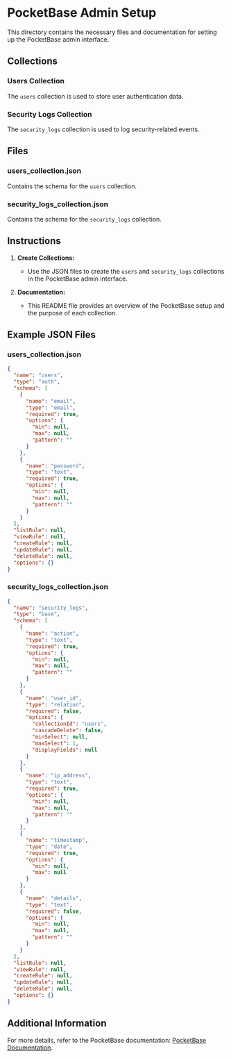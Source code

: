 # PocketBase Admin Setup

This directory contains the necessary files and documentation for setting up the PocketBase admin interface.

## Collections

### Users Collection
The `users` collection is used to store user authentication data.

### Security Logs Collection
The `security_logs` collection is used to log security-related events.

## Files

### users_collection.json
Contains the schema for the `users` collection.

### security_logs_collection.json
Contains the schema for the `security_logs` collection.

## Instructions

1. **Create Collections:**
   - Use the JSON files to create the `users` and `security_logs` collections in the PocketBase admin interface.

2. **Documentation:**
   - This README file provides an overview of the PocketBase setup and the purpose of each collection.

## Example JSON Files

### users_collection.json
```json
{
  "name": "users",
  "type": "auth",
  "schema": [
    {
      "name": "email",
      "type": "email",
      "required": true,
      "options": {
        "min": null,
        "max": null,
        "pattern": ""
      }
    },
    {
      "name": "password",
      "type": "text",
      "required": true,
      "options": {
        "min": null,
        "max": null,
        "pattern": ""
      }
    }
  ],
  "listRule": null,
  "viewRule": null,
  "createRule": null,
  "updateRule": null,
  "deleteRule": null,
  "options": {}
}
```

### security_logs_collection.json
```json
{
  "name": "security_logs",
  "type": "base",
  "schema": [
    {
      "name": "action",
      "type": "text",
      "required": true,
      "options": {
        "min": null,
        "max": null,
        "pattern": ""
      }
    },
    {
      "name": "user_id",
      "type": "relation",
      "required": false,
      "options": {
        "collectionId": "users",
        "cascadeDelete": false,
        "minSelect": null,
        "maxSelect": 1,
        "displayFields": null
      }
    },
    {
      "name": "ip_address",
      "type": "text",
      "required": true,
      "options": {
        "min": null,
        "max": null,
        "pattern": ""
      }
    },
    {
      "name": "timestamp",
      "type": "date",
      "required": true,
      "options": {
        "min": null,
        "max": null
      }
    },
    {
      "name": "details",
      "type": "text",
      "required": false,
      "options": {
        "min": null,
        "max": null,
        "pattern": ""
      }
    }
  ],
  "listRule": null,
  "viewRule": null,
  "createRule": null,
  "updateRule": null,
  "deleteRule": null,
  "options": {}
}
```

## Additional Information

For more details, refer to the PocketBase documentation: [PocketBase Documentation](https://pocketbase.io/docs/).
